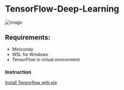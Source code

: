 # TensorFlow-Deep-Learning
![image](https://user-images.githubusercontent.com/65159180/227791869-570e30bf-b594-4560-a5cb-fff11a637eca.png)

## Requirements:

- Miniconda
- WSL for Windows
- TensorFlow in virtual environment

### Instruction
[Install Tensorflow with pip](https://www.tensorflow.org/install/pip#windows-wsl2_1)



